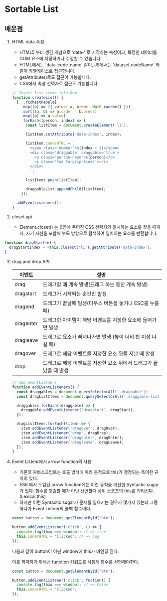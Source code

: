 # Sortable List

## 배운점

1.  HTML data 속성.

    - HTML5 부터 생긴 개념으로 'data-' 로 시작하는 속성이고, 특정한 데이터를 DOM 요소에 저장하거나 수정할 수 있습니다.
    - HTML에서는 'data-code-name' 같이, JS에서는 'dataset.codeName' 와 같이 카멜케이스로 접근합니다.
    - getAttribute()로도 접근이 가능합니다.
    - CSS에서 속성 선택자로 접근도 가능합니다.

    ```javascript
    // Insert list items into Dom
    function createList() {
      [...richestPeople]
        .map((a) => ({ value: a, order: Math.random() }))
        .sort((a, b) => a.order - b.order)
        .map((a) => a.value)
        .forEach((person, index) => {
          const listItem = document.createElement('li');

          listItem.setAttribute('data-index', index);

          listItem.innerHTML = `
            <span class='number'>${index + 1}</span>
            <div class='draggable' draggable='true'>
              <p class='person-name'>${person}</p>
              <i class='fas fa-grip-lines'></i>
            </div>
            `;

          listItems.push(listItem);

          draggableList.appendChild(listItem);
        });

      addEventListeners();
    }
    ```

2.  closet api

    - Element.closet() 는 ()안에 주어진 CSS 선택자와 일치하는 요소를 찾을 때까지, 자기 자신을 포함해 부모 방향으로 탐색하여 일치하는 요소를 반환합니다.

```javascript
function dragStart(e) {
  dragStartIndex = +this.closest('li').getAttribute('data-index');
}
```

3.  drag and drop API.
    <table>
    <thead>
        <tr>
        <th>이벤트</th>
        <th>설명</th>
        </tr>
    </thead>
    <tbody>
        <tr>
        <td>drag</td>
        <td>드래그할 때 계속 발생(드래그 하는 동안 계속 발생)</td>
        </tr>
        <tr>
        <td>dragstart</td>
        <td>드래그가 시작되는 순간만 발생</td>
        </tr>
        <tr>
        <td>dragend</td>
        <td>드래그가 끝날때 발생(마우스 버튼을 놓거나 ESC를 누를 때)</td>
        </tr>
        <tr>
        <td>dragenter</td>
        <td>드래그한 아이템이 해당 이벤트를 지정한 요소에 들어가면 발생</td>
        </tr>
        <tr>
        <td>dragleave</td>
        <td>
            드래그로 요소가 빠져나가면 발생 (높이 너비 반 이상 나갈 때)
        </td>
        </tr>
        <tr>
        <td>dragover</td>
        <td>드래그로 해당 이벤트를 지정한 요소 위를 지날 때 발생</td>
        </tr>
        <tr>
        <td>drop</td>
        <td>
            드래그로 해당 이벤트를 지정한 요소 위에서 드래그가 끝났을 때 발생
        </td>
        </tr>
    </tbody>
    </table>

    ```javascript
    // Add eventListners
    function addEventListeners() {
      const draggables = document.querySelectorAll('.draggable');
      const dragListItems = document.querySelectorAll('.draggable-list li');

      draggables.forEach((draggable) => {
        draggable.addEventListener('dragstart', dragStart);
      });

      dragListItems.forEach((item) => {
        item.addEventListener('dragover', dragOver);
        item.addEventListener('drop', dragDrop);
        item.addEventListener('dragenter', dragEnter);
        item.addEventListener('dragleave', dragLeave);
      });
    }
    ```

4.  Event Listenr에서 arrow function의 사용

    - 기존의 자바스크립트는 호출 방식에 따라 동적으로 this가 결정되는 특이한 규칙이 있다.
    - ES6 에서 도입된 arrow function에는 이런 규칙을 개선한 Syntactic sugar가 있다. 함수를 호출할 때가 아닌 선언할때 상위 스코프의 this를 가리킨다.(Lexical this)
    - 하지만 이런 Syntactic sugar가 문제를 일으키는 경우가 몇가지 있는데 그중 하나가 Event Listner의 콜백 함수이다.

    ```javascript
    const button = document.getElementById('btn');

    button.addEventListener('click', () => {
      console.log(this === window); // => true
      this.innerHTML = 'Clicked'; // => bug
    });
    ```

    다음과 같이 button이 아닌 window에 this가 바인딩 된다.

    이를 회피하기 위해선 function 키워드를 사용해 함수를 선언해야한다.

    ```javascript
    const button = document.getElementById('btn');

    button.addEventListener('click', fuction() {
      console.log(this === window); // => False
      this.innerHTML = 'Clicked';
    });
    ```
